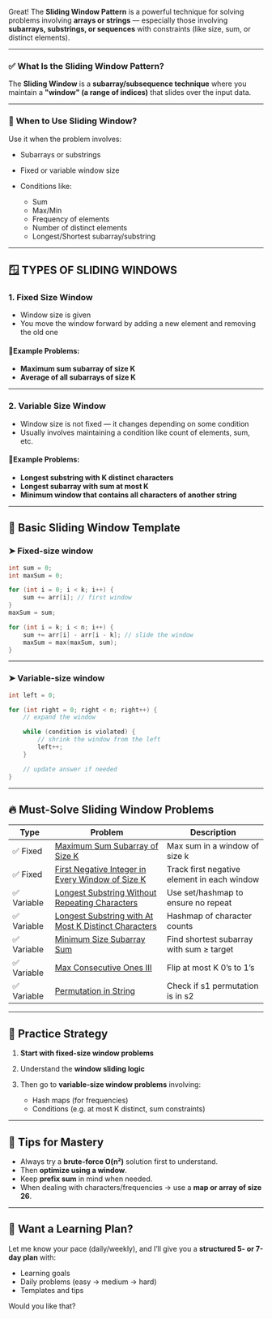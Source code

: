 Great! The **Sliding Window Pattern** is a powerful technique for solving problems involving **arrays or strings** — especially those involving **subarrays, substrings, or sequences** with constraints (like size, sum, or distinct elements).

---

### ✅ **What Is the Sliding Window Pattern?**

The **Sliding Window** is a **subarray/subsequence technique** where you maintain a **"window" (a range of indices)** that slides over the input data.

---

### 🧠 **When to Use Sliding Window?**

Use it when the problem involves:

* Subarrays or substrings
* Fixed or variable window size
* Conditions like:

  * Sum
  * Max/Min
  * Frequency of elements
  * Number of distinct elements
  * Longest/Shortest subarray/substring

---

## 🪟 TYPES OF SLIDING WINDOWS

### 1. **Fixed Size Window**

* Window size is given
* You move the window forward by adding a new element and removing the old one

#### 🔸Example Problems:

* **Maximum sum subarray of size K**
* **Average of all subarrays of size K**

---

### 2. **Variable Size Window**

* Window size is not fixed — it changes depending on some condition
* Usually involves maintaining a condition like count of elements, sum, etc.

#### 🔸Example Problems:

* **Longest substring with K distinct characters**
* **Longest subarray with sum at most K**
* **Minimum window that contains all characters of another string**

---

## 🔁 Basic Sliding Window Template

### ➤ Fixed-size window

```cpp
int sum = 0;
int maxSum = 0;

for (int i = 0; i < k; i++) {
    sum += arr[i]; // first window
}
maxSum = sum;

for (int i = k; i < n; i++) {
    sum += arr[i] - arr[i - k]; // slide the window
    maxSum = max(maxSum, sum);
}
```

---

### ➤ Variable-size window

```cpp
int left = 0;

for (int right = 0; right < n; right++) {
    // expand the window

    while (condition is violated) {
        // shrink the window from the left
        left++;
    }

    // update answer if needed
}
```

---

## 🔥 Must-Solve Sliding Window Problems

| Type       | Problem                                                                                                                                     | Description                                 |
| ---------- | ------------------------------------------------------------------------------------------------------------------------------------------- | ------------------------------------------- |
| ✅ Fixed    | [Maximum Sum Subarray of Size K](https://www.geeksforgeeks.org/find-maximum-minimum-sum-subarray-size-k/)                                   | Max sum in a window of size k               |
| ✅ Fixed    | [First Negative Integer in Every Window of Size K](https://leetcode.com/problems/first-negative-integer-in-every-window-of-size-k/)         | Track first negative element in each window |
| ✅ Variable | [Longest Substring Without Repeating Characters](https://leetcode.com/problems/longest-substring-without-repeating-characters/)             | Use set/hashmap to ensure no repeat         |
| ✅ Variable | [Longest Substring with At Most K Distinct Characters](https://leetcode.com/problems/longest-substring-with-at-most-k-distinct-characters/) | Hashmap of character counts                 |
| ✅ Variable | [Minimum Size Subarray Sum](https://leetcode.com/problems/minimum-size-subarray-sum/)                                                       | Find shortest subarray with sum ≥ target    |
| ✅ Variable | [Max Consecutive Ones III](https://leetcode.com/problems/max-consecutive-ones-iii/)                                                         | Flip at most K 0’s to 1’s                   |
| ✅ Variable | [Permutation in String](https://leetcode.com/problems/permutation-in-string/)                                                               | Check if s1 permutation is in s2            |

---

## 🧩 Practice Strategy

1. **Start with fixed-size window problems**
2. Understand the **window sliding logic**
3. Then go to **variable-size window problems** involving:

   * Hash maps (for frequencies)
   * Conditions (e.g. at most K distinct, sum constraints)

---

## 🧠 Tips for Mastery

* Always try a **brute-force O(n²)** solution first to understand.
* Then **optimize using a window**.
* Keep **prefix sum** in mind when needed.
* When dealing with characters/frequencies → use a **map or array of size 26**.

---

## 📝 Want a Learning Plan?

Let me know your pace (daily/weekly), and I’ll give you a **structured 5- or 7-day plan** with:

* Learning goals
* Daily problems (easy → medium → hard)
* Templates and tips

Would you like that?
